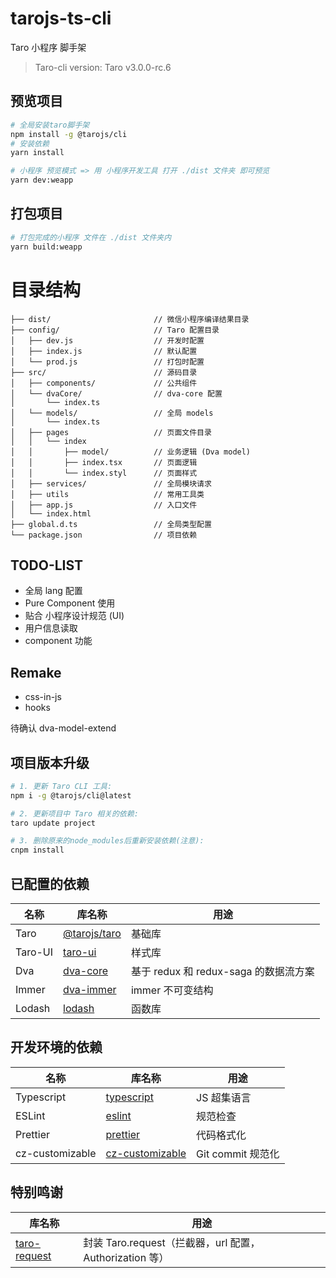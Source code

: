 # tarojs-ts-cli

Taro 小程序 脚手架

> Taro-cli version: Taro v3.0.0-rc.6

## 预览项目

```bash
# 全局安装taro脚手架
npm install -g @tarojs/cli
# 安装依赖
yarn install

# 小程序 预览模式 => 用 小程序开发工具 打开 ./dist 文件夹 即可预览
yarn dev:weapp
```

## 打包项目

```bash
# 打包完成的小程序 文件在 ./dist 文件夹内
yarn build:weapp
```

# 目录结构

    ├── dist/                       // 微信小程序编译结果目录
    ├── config/                     // Taro 配置目录
    │   ├── dev.js                  // 开发时配置
    │   ├── index.js                // 默认配置
    │   └── prod.js                 // 打包时配置
    ├── src/                        // 源码目录
    │   ├── components/             // 公共组件
    │   └── dvaCore/                // dva-core 配置
    │       └── index.ts
    │   └── models/                 // 全局 models
    │       └── index.ts
    │   ├── pages                   // 页面文件目录
    │   │   └── index
    │   │       ├── model/          // 业务逻辑 (Dva model)
    │   │       ├── index.tsx       // 页面逻辑
    │   │       └── index.styl      // 页面样式
    │   ├── services/               // 全局模块请求
    │   ├── utils                   // 常用工具类
    │   ├── app.js                  // 入口文件
    │   └── index.html
    ├── global.d.ts                 // 全局类型配置
    └── package.json                // 项目依赖

## TODO-LIST

- 全局 lang 配置
- Pure Component 使用
- 贴合 小程序设计规范 (UI)
- 用户信息读取
- component 功能

## Remake

- css-in-js
- hooks

待确认
dva-model-extend

## 项目版本升级

```bash
# 1. 更新 Taro CLI 工具:
npm i -g @tarojs/cli@latest

# 2. 更新项目中 Taro 相关的依赖:
taro update project

# 3. 删除原来的node_modules后重新安装依赖(注意):
cnpm install
```

## 已配置的依赖

| 名称    | 库名称                                                                   | 用途                                  |
| ------- | ------------------------------------------------------------------------ | ------------------------------------- |
| Taro    | [@tarojs/taro](https://taro-docs.jd.com/taro/docs/README/index.html)     | 基础库                                |
| Taro-UI | [taro-ui](https://taro-ui.jd.com/#/docs/introduction)                    | 样式库                                |
| Dva     | [dva-core](https://dvajs.com/guide/)                                     | 基于 redux 和 redux-saga 的数据流方案 |
| Immer   | [dva-immer](https://github.com/dvajs/dva/tree/master/packages/dva-immer) | immer 不可变结构                      |
| Lodash  | [lodash](https://lodash.com/docs/4.17.15)                                | 函数库                                |

## 开发环境的依赖

| 名称            | 库名称                                                           | 用途              |
| --------------- | ---------------------------------------------------------------- | ----------------- |
| Typescript      | [typescript](https://www.typescriptlang.org/docs)                | JS 超集语言       |
| ESLint          | [eslint](https://eslint.org/docs/user-guide/getting-started)     | 规范检查          |
| Prettier        | [prettier](https://prettier.io/docs/en/index.html)               | 代码格式化        |
| cz-customizable | [cz-customizable](https://www.npmjs.com/package/cz-customizable) | Git commit 规范化 |

## 特别鸣谢

| 库名称                                                   | 用途                                                    |
| -------------------------------------------------------- | ------------------------------------------------------- |
| [taro-request](https://github.com/TigerHee/taro-request) | 封装 Taro.request（拦截器，url 配置，Authorization 等） |
